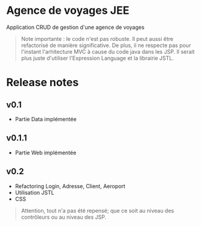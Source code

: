 # Agence de voyages JEE
Application CRUD de gestion d'une agence de voyages
> Note importante : le code n'est pas robuste. Il peut aussi être refactorisé de manière significative.
> De plus, il ne respecte pas pour l'instant l'arhitecture MVC à cause du code java dans les JSP. Il serait plus juste d'utiliser l'Expression Language et la librairie JSTL.

# Release notes
## v0.1
* Partie Data implémentée
## v0.1.1
* Partie Web implémentée
## v0.2    
* Refactoring Login, Adresse, Client, Aeroport
* Utilisation JSTL
* CSS
> Attention, tout n'a pas été repensé; que ce soit au niveau des contrôleurs ou au niveau des JSP.
